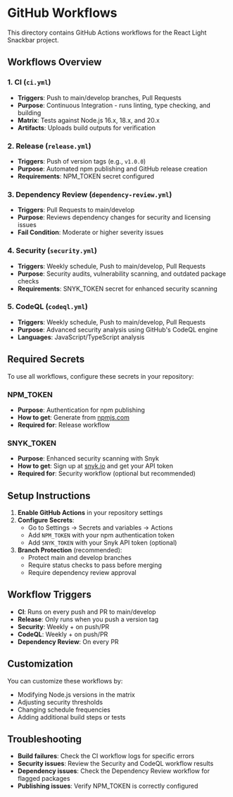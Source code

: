 # GitHub Workflows

This directory contains GitHub Actions workflows for the React Light Snackbar project.

## Workflows Overview

### 1. CI (`ci.yml`)

- **Triggers**: Push to main/develop branches, Pull Requests
- **Purpose**: Continuous Integration - runs linting, type checking, and building
- **Matrix**: Tests against Node.js 16.x, 18.x, and 20.x
- **Artifacts**: Uploads build outputs for verification

### 2. Release (`release.yml`)

- **Triggers**: Push of version tags (e.g., `v1.0.0`)
- **Purpose**: Automated npm publishing and GitHub release creation
- **Requirements**: NPM_TOKEN secret configured

### 3. Dependency Review (`dependency-review.yml`)

- **Triggers**: Pull Requests to main/develop
- **Purpose**: Reviews dependency changes for security and licensing issues
- **Fail Condition**: Moderate or higher severity issues

### 4. Security (`security.yml`)

- **Triggers**: Weekly schedule, Push to main/develop, Pull Requests
- **Purpose**: Security audits, vulnerability scanning, and outdated package checks
- **Requirements**: SNYK_TOKEN secret for enhanced security scanning

### 5. CodeQL (`codeql.yml`)

- **Triggers**: Weekly schedule, Push to main/develop, Pull Requests
- **Purpose**: Advanced security analysis using GitHub's CodeQL engine
- **Languages**: JavaScript/TypeScript analysis

## Required Secrets

To use all workflows, configure these secrets in your repository:

### NPM_TOKEN

- **Purpose**: Authentication for npm publishing
- **How to get**: Generate from [npmjs.com](https://www.npmjs.com/settings/tokens)
- **Required for**: Release workflow

### SNYK_TOKEN

- **Purpose**: Enhanced security scanning with Snyk
- **How to get**: Sign up at [snyk.io](https://snyk.io) and get your API token
- **Required for**: Security workflow (optional but recommended)

## Setup Instructions

1. **Enable GitHub Actions** in your repository settings
2. **Configure Secrets**:
   - Go to Settings → Secrets and variables → Actions
   - Add `NPM_TOKEN` with your npm authentication token
   - Add `SNYK_TOKEN` with your Snyk API token (optional)
3. **Branch Protection** (recommended):
   - Protect main and develop branches
   - Require status checks to pass before merging
   - Require dependency review approval

## Workflow Triggers

- **CI**: Runs on every push and PR to main/develop
- **Release**: Only runs when you push a version tag
- **Security**: Weekly + on push/PR
- **CodeQL**: Weekly + on push/PR
- **Dependency Review**: On every PR

## Customization

You can customize these workflows by:

- Modifying Node.js versions in the matrix
- Adjusting security thresholds
- Changing schedule frequencies
- Adding additional build steps or tests

## Troubleshooting

- **Build failures**: Check the CI workflow logs for specific errors
- **Security issues**: Review the Security and CodeQL workflow results
- **Dependency issues**: Check the Dependency Review workflow for flagged packages
- **Publishing issues**: Verify NPM_TOKEN is correctly configured
